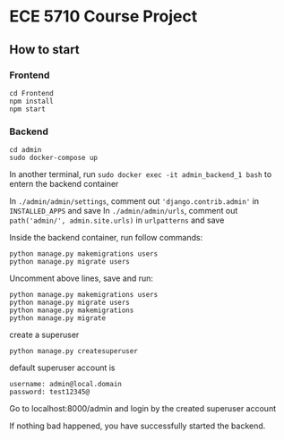 # ECE 5710 Course Project

## How to start
### Frontend
```
cd Frontend
npm install
npm start
```

### Backend 
```
cd admin
sudo docker-compose up 
```
In another terminal, run `sudo docker exec -it admin_backend_1 bash` to entern the backend container

In `./admin/admin/settings`,  comment out `'django.contrib.admin'` in `INSTALLED_APPS` and save 
In `./admin/admin/urls`,  comment out `path('admin/', admin.site.urls)` in `urlpatterns` and save

Inside the backend container, run follow commands:
```
python manage.py makemigrations users
python manage.py migrate users
```

Uncomment above lines, save and run:
```
python manage.py makemigrations users
python manage.py migrate users
python manage.py makemigrations 
python manage.py migrate 
```

create a superuser
```
python manage.py createsuperuser
```
default superuser account is 
```
username: admin@local.domain
password: test12345@
```

Go to localhost:8000/admin and login by the created superuser account

If nothing bad happened, you have successfully started the backend.



